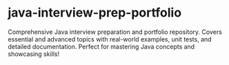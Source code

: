 # java-interview-prep-portfolio
Comprehensive Java interview preparation and portfolio repository. Covers essential and advanced topics with real-world examples, unit tests, and detailed documentation. Perfect for mastering Java concepts and showcasing skills!
